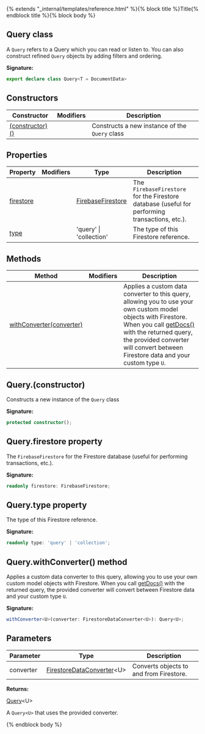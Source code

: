 {% extends "_internal/templates/reference.html" %}{% block title %}Title{% endblock title %}{% block body %}
## Query class

A `Query` refers to a Query which you can read or listen to. You can also construct refined `Query` objects by adding filters and ordering.

<b>Signature:</b>

```typescript
export declare class Query<T = DocumentData> 
```

## Constructors

|  Constructor | Modifiers | Description |
|  --- | --- | --- |
|  [(constructor)()](./firestore_lite.query.md#queryconstructor) |  | Constructs a new instance of the <code>Query</code> class |

## Properties

|  Property | Modifiers | Type | Description |
|  --- | --- | --- | --- |
|  [firestore](./firestore_lite.query.md#queryfirestore_property) |  | [FirebaseFirestore](./firestore_lite.firebasefirestore.md#firebasefirestore_class) | The <code>FirebaseFirestore</code> for the Firestore database (useful for performing transactions, etc.). |
|  [type](./firestore_lite.query.md#querytype_property) |  | 'query' \| 'collection' | The type of this Firestore reference. |

## Methods

|  Method | Modifiers | Description |
|  --- | --- | --- |
|  [withConverter(converter)](./firestore_lite.query.md#querywithconverter_method) |  | Applies a custom data converter to this query, allowing you to use your own custom model objects with Firestore. When you call [getDocs()](./firestore_.md#getdocs_function) with the returned query, the provided converter will convert between Firestore data and your custom type <code>U</code>. |

## Query.(constructor)

Constructs a new instance of the `Query` class

<b>Signature:</b>

```typescript
protected constructor();
```

## Query.firestore property

The `FirebaseFirestore` for the Firestore database (useful for performing transactions, etc.).

<b>Signature:</b>

```typescript
readonly firestore: FirebaseFirestore;
```

## Query.type property

The type of this Firestore reference.

<b>Signature:</b>

```typescript
readonly type: 'query' | 'collection';
```

## Query.withConverter() method

Applies a custom data converter to this query, allowing you to use your own custom model objects with Firestore. When you call [getDocs()](./firestore_.md#getdocs_function) with the returned query, the provided converter will convert between Firestore data and your custom type `U`<!-- -->.

<b>Signature:</b>

```typescript
withConverter<U>(converter: FirestoreDataConverter<U>): Query<U>;
```

## Parameters

|  Parameter | Type | Description |
|  --- | --- | --- |
|  converter | [FirestoreDataConverter](./firestore_lite.firestoredataconverter.md#firestoredataconverter_interface)<!-- -->&lt;U&gt; | Converts objects to and from Firestore. |

<b>Returns:</b>

[Query](./firestore_lite.query.md#query_class)<!-- -->&lt;U&gt;

A `Query<U>` that uses the provided converter.

{% endblock body %}
